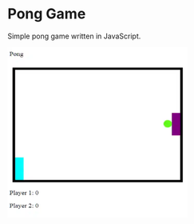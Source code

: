 # Pong Game

Simple pong game written in JavaScript.

<img src="https://raw.githubusercontent.com/biancaregulski/PongGame/master/pong_example.webp" alt="Pong" width="360" height="340">
